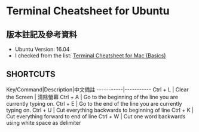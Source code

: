 # Terminal Cheatsheet for Ubuntu

## 版本註記及參考資料

- Ubuntu Version: 16.04
- I checked from the list: [Terminal Cheatsheet for Mac (Basics)](https://github.com/0nn0/terminal-mac-cheatsheet)

## SHORTCUTS

Key/Command|Description|中文備註
-----------|-----------
Ctrl + L | Clear the Screen | 清除螢幕
Ctrl + A | Go to the beginning of the line you are currently typing on.
Ctrl + E | Go to the end of the line you are currently typing on.
Ctrl + U | Cut everything backwards to beginning of line
Ctrl + K | Cut everything forward to end of line
Ctrl + W | Cut one word backwards using white space as delimiter
